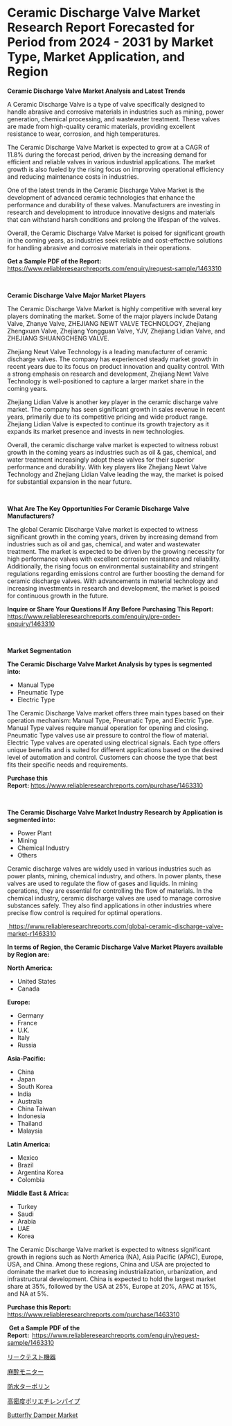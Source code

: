 <p><h1>Ceramic Discharge Valve Market Research Report Forecasted for Period from 2024 -  2031 by Market Type, Market Application, and Region</h1></p><p><strong>Ceramic Discharge Valve Market Analysis and Latest Trends</strong></p>
<p><p>A Ceramic Discharge Valve is a type of valve specifically designed to handle abrasive and corrosive materials in industries such as mining, power generation, chemical processing, and wastewater treatment. These valves are made from high-quality ceramic materials, providing excellent resistance to wear, corrosion, and high temperatures.</p><p>The Ceramic Discharge Valve Market is expected to grow at a CAGR of 11.8% during the forecast period, driven by the increasing demand for efficient and reliable valves in various industrial applications. The market growth is also fueled by the rising focus on improving operational efficiency and reducing maintenance costs in industries.</p><p>One of the latest trends in the Ceramic Discharge Valve Market is the development of advanced ceramic technologies that enhance the performance and durability of these valves. Manufacturers are investing in research and development to introduce innovative designs and materials that can withstand harsh conditions and prolong the lifespan of the valves.</p><p>Overall, the Ceramic Discharge Valve Market is poised for significant growth in the coming years, as industries seek reliable and cost-effective solutions for handling abrasive and corrosive materials in their operations.</p></p>
<p><strong>Get a Sample PDF of the Report:&nbsp;</strong> <a href="https://www.reliableresearchreports.com/enquiry/request-sample/1463310">https://www.reliableresearchreports.com/enquiry/request-sample/1463310</a></p>
<p>&nbsp;</p>
<p><strong>Ceramic Discharge Valve Major Market Players</strong></p>
<p><p>The Ceramic Discharge Valve Market is highly competitive with several key players dominating the market. Some of the major players include Datang Valve, Zhanye Valve, ZHEJIANG NEWT VALVE TECHNOLOGY, Zhejiang Zhengxuan Valve, Zhejiang Yongguan Valve, YJV, Zhejiang Lidian Valve, and ZHEJIANG SHUANGCHENG VALVE. </p><p>Zhejiang Newt Valve Technology is a leading manufacturer of ceramic discharge valves. The company has experienced steady market growth in recent years due to its focus on product innovation and quality control. With a strong emphasis on research and development, Zhejiang Newt Valve Technology is well-positioned to capture a larger market share in the coming years. </p><p>Zhejiang Lidian Valve is another key player in the ceramic discharge valve market. The company has seen significant growth in sales revenue in recent years, primarily due to its competitive pricing and wide product range. Zhejiang Lidian Valve is expected to continue its growth trajectory as it expands its market presence and invests in new technologies.</p><p>Overall, the ceramic discharge valve market is expected to witness robust growth in the coming years as industries such as oil & gas, chemical, and water treatment increasingly adopt these valves for their superior performance and durability. With key players like Zhejiang Newt Valve Technology and Zhejiang Lidian Valve leading the way, the market is poised for substantial expansion in the near future.</p></p>
<p>&nbsp;</p>
<p><strong>What Are The Key Opportunities For Ceramic Discharge Valve Manufacturers?</strong></p>
<p><p>The global Ceramic Discharge Valve market is expected to witness significant growth in the coming years, driven by increasing demand from industries such as oil and gas, chemical, and water and wastewater treatment. The market is expected to be driven by the growing necessity for high performance valves with excellent corrosion resistance and reliability. Additionally, the rising focus on environmental sustainability and stringent regulations regarding emissions control are further boosting the demand for ceramic discharge valves. With advancements in material technology and increasing investments in research and development, the market is poised for continuous growth in the future.</p></p>
<p><strong>Inquire or Share Your Questions If Any Before Purchasing This Report:</strong> <a href="https://www.reliableresearchreports.com/enquiry/pre-order-enquiry/1463310">https://www.reliableresearchreports.com/enquiry/pre-order-enquiry/1463310</a></p>
<p>&nbsp;</p>
<p><strong>Market Segmentation</strong></p>
<p><strong>The Ceramic Discharge Valve Market Analysis by types is segmented into:</strong></p>
<p><ul><li>Manual Type</li><li>Pneumatic Type</li><li>Electric Type</li></ul></p>
<p><p>The Ceramic Discharge Valve market offers three main types based on their operation mechanism: Manual Type, Pneumatic Type, and Electric Type. Manual Type valves require manual operation for opening and closing. Pneumatic Type valves use air pressure to control the flow of material. Electric Type valves are operated using electrical signals. Each type offers unique benefits and is suited for different applications based on the desired level of automation and control. Customers can choose the type that best fits their specific needs and requirements.</p></p>
<p><strong>Purchase this Report:&nbsp;</strong><a href="https://www.reliableresearchreports.com/purchase/1463310">https://www.reliableresearchreports.com/purchase/1463310</a></p>
<p>&nbsp;</p>
<p><strong>The Ceramic Discharge Valve Market Industry Research by Application is segmented into:</strong></p>
<p><ul><li>Power Plant</li><li>Mining</li><li>Chemical Industry</li><li>Others</li></ul></p>
<p><p>Ceramic discharge valves are widely used in various industries such as power plants, mining, chemical industry, and others. In power plants, these valves are used to regulate the flow of gases and liquids. In mining operations, they are essential for controlling the flow of materials. In the chemical industry, ceramic discharge valves are used to manage corrosive substances safely. They also find applications in other industries where precise flow control is required for optimal operations.</p></p>
<p><a href="https://www.reliableresearchreports.com/global-ceramic-discharge-valve-market-r1463310">&nbsp;https://www.reliableresearchreports.com/global-ceramic-discharge-valve-market-r1463310</a></p>
<p><strong>In terms of Region, the Ceramic Discharge Valve Market Players available by Region are:</strong></p>
<p>
    <p> <strong> North America: </strong>
        <ul>
            <li>United States</li>
            <li>Canada</li>
        </ul>
        </p> 
    <p> <strong> Europe: </strong>
        <ul>
            <li>Germany</li>
            <li>France</li>
            <li>U.K.</li>
            <li>Italy</li>
            <li>Russia</li>
        </ul>
        </p> 
    <p> <strong> Asia-Pacific: </strong>
        <ul>
            <li>China</li>
            <li>Japan</li>
            <li>South Korea</li>
            <li>India</li>
            <li>Australia</li>
            <li>China Taiwan</li>
            <li>Indonesia</li>
            <li>Thailand</li>
            <li>Malaysia</li>
        </ul>
        </p> 
    <p> <strong> Latin America: </strong>
        <ul>
            <li>Mexico</li>
            <li>Brazil</li>
            <li>Argentina Korea</li>
            <li>Colombia</li>
        </ul>
        </p> 
    <p> <strong> Middle East & Africa: </strong>
        <ul>
            <li>Turkey</li>
            <li>Saudi</li>
            <li>Arabia</li>
            <li>UAE</li>
            <li>Korea</li>
        </ul>
    </p>
    </p>
<p><p>The Ceramic Discharge Valve market is expected to witness significant growth in regions such as North America (NA), Asia Pacific (APAC), Europe, USA, and China. Among these regions, China and USA are projected to dominate the market due to increasing industrialization, urbanization, and infrastructural development. China is expected to hold the largest market share at 35%, followed by the USA at 25%, Europe at 20%, APAC at 15%, and NA at 5%.</p></p>
<p><strong>Purchase this Report: </strong><a href="https://www.reliableresearchreports.com/purchase/1463310">https://www.reliableresearchreports.com/purchase/1463310</a></p>
<p>&nbsp;<strong>Get a Sample PDF of the Report:&nbsp;&nbsp;</strong><a href="https://www.reliableresearchreports.com/enquiry/request-sample/1463310">https://www.reliableresearchreports.com/enquiry/request-sample/1463310</a></p>
<p><strong></strong></p>
<p><p><a href="https://medium.com/@alejandroramirez23k/%E3%83%AA%E3%83%BC%E3%82%AF%E3%83%86%E3%82%B9%E3%83%88%E6%A9%9F%E5%99%A8%E5%B8%82%E5%A0%B4-2023%E5%B9%B4%E3%81%BE%E3%81%A7%E3%81%AE%E3%83%88%E3%83%AC%E3%83%B3%E3%83%89-%E4%BA%88%E6%B8%AC-%E7%AB%B6%E4%BA%89%E5%88%86%E6%9E%90-c68ec9b20701">リークテスト機器</a></p><p><a href="https://github.com/qwpelcjko9242629/Market-Research-Report-List-1/blob/main/521885441364.md">麻酔モニター</a></p><p><a href="https://github.com/klon646/Market-Research-Report-List-1/blob/main/998145541363.md">防水ターポリン</a></p><p><a href="https://medium.com/@alejandroramirez23k/%E9%AB%98%E5%AF%86%E5%BA%A6%E3%83%9D%E3%83%AA%E3%82%A8%E3%83%81%E3%83%AC%E3%83%B3%E3%83%91%E3%82%A4%E3%83%97%E5%B8%82%E5%A0%B4%E3%81%AE%E5%88%86%E6%9E%90-%E3%82%B0%E3%83%AD%E3%83%BC%E3%83%90%E3%83%AB%E6%A5%AD%E7%95%8C%E3%81%AE%E5%B1%95%E6%9C%9B%E3%81%A8%E4%BA%88%E6%B8%AC-2024%E5%B9%B4%E3%81%8B%E3%82%892031%E5%B9%B4%E3%81%BE%E3%81%A7-2b4250f2a6e1">高密度ポリエチレンパイプ</a></p><p><a href="https://github.com/okotobwrhuteie/Market-Research-Report-List-2/blob/main/butterfly-damper-market.md">Butterfly Damper Market</a></p></p>